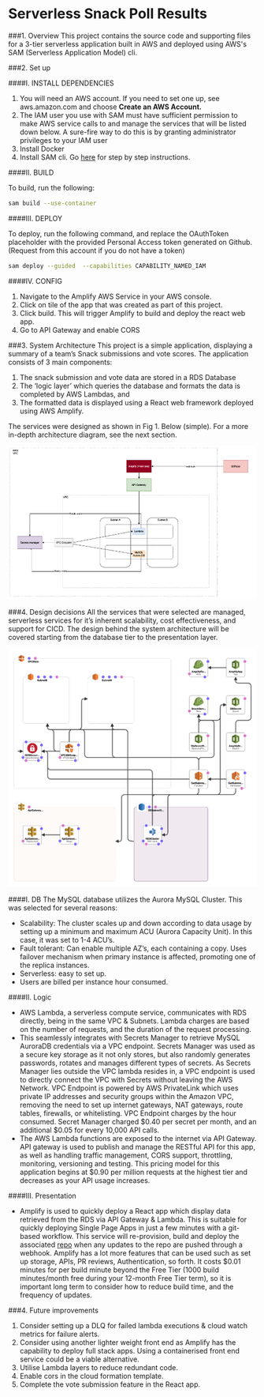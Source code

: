 # Serverless Snack Poll Results

###1. Overview
This project contains the source code and supporting files for a 3-tier serverless application built in AWS and deployed using AWS's SAM (Serverless Application Model) cli.

###2. Set up

####I. INSTALL DEPENDENCIES
1. You will need an AWS account. If you need to set one up, see aws.amazon.com and choose **Create an AWS Account.**
2. The IAM user you use with SAM must have sufficient permission to make AWS service calls to and manage the services that will be listed down below. A sure-fire way to do this is by granting administrator privileges to your IAM user 
3. Install Docker
4. Install SAM cli. Go [here](https://docs.aws.amazon.com/serverless-application-model/latest/developerguide/serverless-sam-cli-install-linux.html) for step by step instructions.

####II. BUILD

To build, run the following:
```bash
sam build --use-container
```

####III. DEPLOY

To deploy, run the following command, and replace the OAuthToken placeholder with the provided Personal Access token generated on Github. (Request from this account if you do not have a token)
```bash
sam deploy --guided  --capabilities CAPABILITY_NAMED_IAM 
```

####IV. CONFIG
1. Navigate to the Amplify AWS Service in your AWS console.
2. Click on tile of the app that was created as part of this project.
3. Click build. This will trigger Amplify to build and deploy the react web app.
4. Go to API Gateway and enable CORS


###3. System Architecture
This project is a simple application, displaying a summary of a team’s Snack submissions and vote scores. The application consists of 3 main components:
1.	The snack submission and vote data are stored in a RDS Database
2.	The ‘logic layer’ which queries the database and formats the data is completed by AWS Lambdas, and 
3.	The formatted data is displayed using a React web framework deployed using AWS Amplify.

The services were designed as shown in Fig 1. Below (simple). For a more in-depth architecture diagram, see the next section.

![GitHub Logo](images/HighLevelArch.png)

###4. Design decisions
All the services that were selected are managed, serverless services for it’s inherent scalability, cost effectiveness, and support for CICD. The design behind the system architecture will be covered starting from the database tier to the presentation layer. 

![GitHub Logo](images/AWSArch.png)

####I. DB
The MySQL database utilizes the Aurora MySQL Cluster. This was selected for several reasons:
-	Scalability: The cluster scales up and down according to data usage by setting up a minimum and maximum ACU (Aurora Capacity Unit). In this case, it was set to 1-4 ACU’s.
-	Fault tolerant: Can enable multiple AZ’s, each containing a copy. Uses failover mechanism when primary instance is affected, promoting one of the replica instances.
-	Serverless: easy to set up. 
-	Users are billed per instance hour consumed.

####II. Logic
-	AWS Lambda, a serverless compute service, communicates with RDS directly, being in the same VPC & Subnets. Lambda charges are based on the number of requests, and the duration of the request processing.
-	This seamlessly integrates with Secrets Manager to retrieve MySQL AuroraDB credentials via a VPC endpoint. Secrets Manager was used as a secure key storage as it not only stores, but also randomly generates passwords, rotates and manages different types of secrets. As Secrets Manager lies outside the VPC lambda resides in, a VPC endpoint is used to directly connect the VPC with Secrets without leaving the AWS Network. VPC Endpoint is powered by AWS PrivateLink which uses private IP addresses and security groups within the Amazon VPC, removing the need to set up internet gateways, NAT gateways, route tables, firewalls, or whitelisting. VPC Endpoint charges by the hour consumed. Secret Manager charged $0.40 per secret per month, and an additional $0.05 for every 10,000 API calls.
-	The AWS Lambda functions are exposed to the internet via API Gateway. API gateway is used to publish and manage the RESTful API for this app, as well as handling traffic management, CORS support, throttling, monitoring, versioning and testing. This pricing model for this application begins at $0.90 per million requests at the highest tier and decreases as your API usage increases.

####III. Presentation
-	Amplify is used to quickly deploy a React app which display data retrieved from the RDS via API Gateway & Lambda. This is suitable for quickly deploying Single Page Apps in just a few minutes with a git-based workflow. This service will re-provision, build and deploy the associated [repo](https://github.com/jwu2020/serverless-react) when any updates to the repo are pushed through a webhook. Amplify has a lot more features that can be used such as set up storage, APIs, PR reviews, Authentication, so forth.  It costs $0.01 minutes for per build minute beyond the Free Tier (1000 build minutes/month free during your 12-month Free Tier term), so it is important long term to consider how to reduce build time, and the frequency of updates. 


###4. Future improvements
1. Consider setting up a DLQ for failed lambda executions & cloud watch metrics for failure alerts.
2. Consider using another lighter weight front end as Amplify has the capability to deploy full stack apps. Using a containerised front end service could be a viable alternative.
3. Utilise Lambda layers to reduce redundant code.
4. Enable cors in the cloud formation template.
5. Complete the vote submission feature in the React app.
